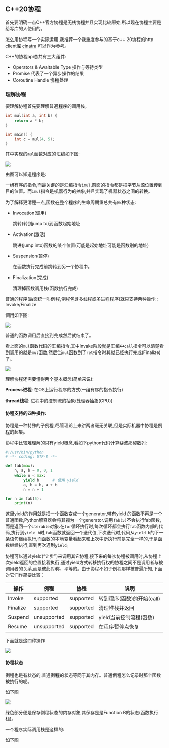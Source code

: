 ## C++20协程

首先要明确一点C++官方协程是无栈协程并且实现比较原始,所以现在协程主要是给写库的人使用的。

怎么用协程写一个实际运用,我推荐一个我重度参与的基于c++ 20协程的http client库 [cinatra](https://github.com/qicosmos/cinatra/blob/master/include/cinatra/coro_http_client.hpp) 可以作为参考。

C++的协程api总共有三大组件:

- Operators & Awaitable Type 操作与等待类型
- Promise 代表了一个异步操作的结果
- Coroutine Handle 协程处理

### 理解协程

要理解协程首先要理解普通程序的调用栈。

```cpp
int mul(int a, int b) {
    return a * b;
}

int main() {
    int c = mul(4, 5);
}
```

其中实现的`mul`函数对应的汇编如下图:

![](./resource/coro/01.png)

由图可以知道程序是:

一组有序的指令,而最关键的是汇编指令`imul`,前面的指令都是把字节从源位置传到目的位置。而`imul`指令是机器行为的抽象,并且实现了机器状态之间的转换。

为了解释更清楚一点,函数在整个程序的生命周期重总共有四种状态:

- Invocation(调用)
  
    跳转(转到jump to)到函数起始地址

- Activation(激活)

    跳进(jump into)函数的某个位置(可能是起始地址可能是函数别的地址)

- Suspension(暂停)

    在函数执行完成前跳转到另一个协程中。

- Finalization(完成)

    清理掉函数调用栈(函数执行完成)

普通的程序(后面统一叫例程,例程包含多线程或多进程程序)就只支持两种操作:: Invoke/Finalize

调用如下图:

![](./resource/coro/02.png)

普通的函数调用后直接到完成然后就结束了。

看上面的`mul`函数代码的汇编指令,其中Invake阶段就是汇编中`call`指令可以清楚看到调用的就是`mul`函数,然后当`mul`函数到了`ret`指令时其就已经执行完成(Finalize)了。

![](./resource/coro/03.png)


理解协程还需要懂得两个基本概念(简单来说):

**Process进程**: 在OS上运行程序的方式(一组有序的指令执行)

**thread线程**: 进程中的控制流的抽象(处理器抽象(CPU))

#### 协程支持的四种操作:

协程是一种特殊的子例程,尽管理论上来讲两者毫无关联,但是实际机器中协程是例程的超集。

协程中比较难理解的只有yield概念,看如下python代码计算斐波那契数列:

```py
#!/usr/bin/python
# -*- coding: UTF-8 -*-

def fab(max):
    n, a, b = 0, 0, 1
    while n < max:
        yield b      # 使用 yield
        a, b = b, a + b
        n = n + 1

for n in fab(5):
    print(n)

```

这里yield的作用就是把一个函数变成一个generator,带有yield 的函数不再是一个普通函数,Python解释器会将其视为一个generator.调用`fab(5)`不会执行fab函数,而是返回一个`iterable`对象.在`for`循环执行时,每次循环都会执行`fab`函数内部的代码,执行到`yield b`时,`fab`函数就返回一个迭代值,下次迭代时,代码从`yield b`的下一条语句继续执行,而函数的本地变量看起来和上次中断执行前是完全一样的,于是函数继续执行,直到再次遇到`yield`。

协程可以通过yield(“让步”)来调用其它协程,接下来的每次协程被调用时,从协程上次yield返回的位置接着执行,通过yield方式转移执行权的协程之间不是调用者与被调用者的关系,而是彼此对称、平等的。由于协程不如子例程那样被普遍所知,下面对它们作简要比较： 




| 操作     | 例程        | 协程      | 说明                       |
| -------- | ----------- | --------- | -------------------------- |
| Invoke   | supported   | supported | 转到程序(函数)的开始(call) |
| Finalize | supported   | supported | 清理堆栈并返回             |
| Suspend  | unsupported | supported | yield当前控制流程(函数)    |
| Resume   | unsupported | supported | 在程序暂停点恢复           |

下面就是这四种操作

![](./resource/coro/04.png)

#### 协程状态

例程也是有状态的,普通例程的状态等同于其内存。普通例程怎么记录时那个函数被执行的呢。

如下图

![](./resource/coro/05.png)

绿色部分便是保存例程状态的内存对象,其保存是是Function B的状态(函数执行栈)。

一个程序实际调用栈是这样的:

如下图